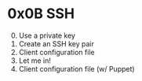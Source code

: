 # 0x0B SSH 

0. Use a private key
1. Create an SSH key pair
2. Client configuration file
3. Let me in!
4. Client configuration file (w/ Puppet)
